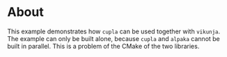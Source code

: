 # About

This example demonstrates how `cupla` can be used together with `vikunja`. The example can only be built alone, because `cupla` and `alpaka` cannot be built in parallel. This is a problem of the CMake of the two libraries.
